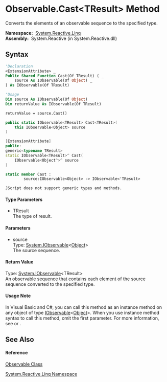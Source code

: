 # Observable.Cast\<TResult\> Method

Converts the elements of an observable sequence to the specified type.

**Namespace:**  [System.Reactive.Linq](System.Reactive.Linq\System.Reactive.Linq.md)  
**Assembly:**  System.Reactive (in System.Reactive.dll)

## Syntax

```vb
'Declaration
<ExtensionAttribute> _
Public Shared Function Cast(Of TResult) ( _
    source As IObservable(Of Object) _
) As IObservable(Of TResult)
```

```vb
'Usage
Dim source As IObservable(Of Object)
Dim returnValue As IObservable(Of TResult)

returnValue = source.Cast()
```

```csharp
public static IObservable<TResult> Cast<TResult>(
    this IObservable<Object> source
)
```

```c++
[ExtensionAttribute]
public:
generic<typename TResult>
static IObservable<TResult>^ Cast(
    IObservable<Object^>^ source
)
```

```fsharp
static member Cast : 
        source:IObservable<Object> -> IObservable<'TResult> 
```

```jscript
JScript does not support generic types and methods.
```

#### Type Parameters

- TResult  
  The type of result.

#### Parameters

- source  
  Type: [System.IObservable](https://msdn.microsoft.com/en-us/library/Dd990377)\<[Object](https://msdn.microsoft.com/en-us/library/e5kfa45b)\>  
  The source sequence.

#### Return Value

Type: [System.IObservable](https://msdn.microsoft.com/en-us/library/Dd990377)\<TResult\>  
An observable sequence that contains each element of the source sequence converted to the specified type.

#### Usage Note

In Visual Basic and C\#, you can call this method as an instance method on any object of type [IObservable](https://msdn.microsoft.com/en-us/library/Dd990377)\<[Object](https://msdn.microsoft.com/en-us/library/e5kfa45b)\>. When you use instance method syntax to call this method, omit the first parameter. For more information, see [](https://msdn.microsoft.com/en-us/library/Bb384936) or [](https://msdn.microsoft.com/en-us/library/Bb383977).

## See Also

#### Reference

[Observable Class](Observable\Observable.md)

[System.Reactive.Linq Namespace](System.Reactive.Linq\System.Reactive.Linq.md)








